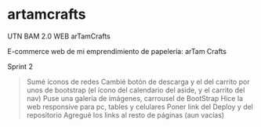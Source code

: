 # artamcrafts
UTN BAM 2.0 WEB arTamCrafts

E-commerce web de mi emprendimiento de papelería: arTam Crafts

Sprint 2
> Sumé íconos de redes
> Cambié botón de descarga y el del carrito por unos de bootstrap (el ícono del calendario del aside, y el carrito del nav)
> Puse una galería de imágenes, carrousel de BootStrap
> Hice la web responsive para pc, tables y celulares
> Poner link del Deploy y del repositorio
> Agregué los links al resto de páginas (aun vacías)
